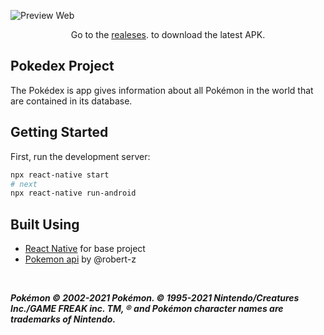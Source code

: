 ![Preview Web](https://github.com/harithya/Pokedex-/blob/main/preview/pokemon.png?raw=true)

<p align="center">Go to the <a href="https://github.com/harithya/Pokedex-/releases/tag/v.1.0.0">realeses</a>. to download the latest APK.
</p>

## Pokedex Project

The Pokédex is app gives information about all Pokémon in the world that are contained in its database.

## Getting Started

First, run the development server:

```bash
npx react-native start
# next
npx react-native run-android
```

## Built Using

- <a href="https://reactnative.dev/"> React Native</a> for base project
- <a href="https://github.com/robert-z/simple-pokemon-json-api"> Pokemon api</a> by @robert-z

<br>

**_Pokémon © 2002-2021 Pokémon. © 1995-2021 Nintendo/Creatures Inc./GAME FREAK inc. TM, ® and Pokémon character names are trademarks of Nintendo._**
